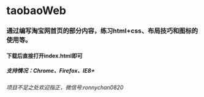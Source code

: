 # taobaoWeb
### 通过编写淘宝网首页的部分内容，练习html+css、布局技巧和图标的使用等。

#### 下载后直接打开index.html即可
##### 支持情况：Chrome、Firefox、IE8+


###### 项目不足之处欢迎指正，微信号:ronnychan0820
